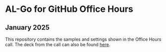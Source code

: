 # AL-Go for GitHub Office Hours

## January 2025

This repository contains the samples and settings shown in the Office Hours call.
The deck from the call can also be found [here](./AL-Go%20for%20GitHub%20Office%20Hours%202025-1.pptx).
